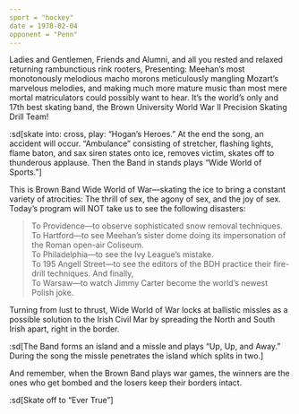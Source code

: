 ```yaml
---
sport = "hockey"
date = 1978-02-04
opponent = "Penn"
---
```


Ladies and Gentlemen, Friends and Alumni, and all you rested and relaxed returning rambunctious rink rooters, Presenting: Meehan’s most monotonously melodious macho morons meticulously mangling Mozart’s marvelous melodies, and making much more mature music than most mere mortal matriculators could possibly want to hear. It’s the world’s only and 17th best skating band, the Brown University World War II Precision Skating Drill Team!

:sd[skate into: cross, play: “Hogan’s Heroes.” At the end the song, an accident will occur. “Ambulance” consisting of stretcher, flashing lights, flame baton, and sax siren states onto ice, removes victim, skates off to thunderous applause. Then the Band in stands plays “Wide World of Sports.”]

This is Brown Band Wide World of War—skating the ice to bring a constant variety of atrocities: The thrill of sex, the agony of sex, and the joy of sex. Today’s program will NOT take us to see the following disasters:

> To Providence—to observe sophisticated snow removal techniques.\
> To Hartford—to see Meehan’s sister dome doing its impersonation of the Roman open-air Coliseum.\
> To Philadelphia—to see the Ivy League’s mistake.\
> To 195 Angell Street—to see the editors of the BDH practice their fire-drill techniques. And finally,\
> To Warsaw—to watch Jimmy Carter become the world’s newest Polish joke.

Turning from lust to thrust, Wide World of War locks at ballistic missles as a possible solution to the Irish Civil Mar by spreading the North and South Irish apart, right in the border.

:sd[The Band forms an island and a missle and plays “Up, Up, and Away.” During the song the missle penetrates the island which splits in two.]

And remember, when the Brown Band plays war games, the winners are the ones who get bombed and the losers keep their borders intact.

:sd[Skate off to “Ever True”]
